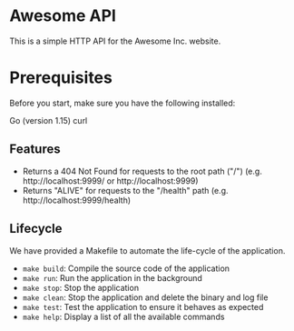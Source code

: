 # Awesome API

This is a simple HTTP API for the Awesome Inc. website.

# Prerequisites

Before you start, make sure you have the following installed:

Go (version 1.15)
curl

## Features

- Returns a 404 Not Found for requests to the root path ("/") (e.g. http://localhost:9999/ or http://localhost:9999)
- Returns "ALIVE" for requests to the "/health" path (e.g. http://localhost:9999/health)

## Lifecycle

We have provided a Makefile to automate the life-cycle of the application. 

- `make build`: Compile the source code of the application
- `make run`: Run the application in the background
- `make stop`: Stop the application
- `make clean`: Stop the application and delete the binary and log file
- `make test`: Test the application to ensure it behaves as expected
- `make help`: Display a list of all the available commands



